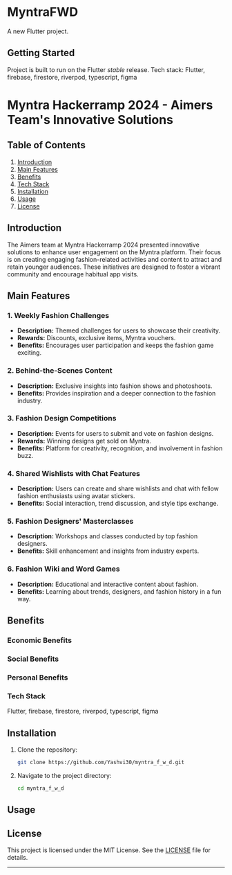 # MyntraFWD

A new Flutter project.

## Getting Started

Project is built to run on the Flutter _stable_ release.
Tech stack: Flutter, firebase, firestore, riverpod, typescript, figma


# Myntra Hackerramp 2024 - Aimers Team's Innovative Solutions

## Table of Contents
1. [Introduction](#introduction)
2. [Main Features](#main-features)
3. [Benefits](#benefits)
4. [Tech Stack](#tech-stack)
5. [Installation](#installation)
6. [Usage](#usage)
7. [License](#license)

## Introduction

The Aimers team at Myntra Hackerramp 2024 presented innovative solutions to enhance user engagement on the Myntra platform. Their focus is on creating engaging fashion-related activities and content to attract and retain younger audiences. These initiatives are designed to foster a vibrant community and encourage habitual app visits.

## Main Features

### 1. Weekly Fashion Challenges
- **Description:** Themed challenges for users to showcase their creativity.
- **Rewards:** Discounts, exclusive items, Myntra vouchers.
- **Benefits:** Encourages user participation and keeps the fashion game exciting.

### 2. Behind-the-Scenes Content
- **Description:** Exclusive insights into fashion shows and photoshoots.
- **Benefits:** Provides inspiration and a deeper connection to the fashion industry.

### 3. Fashion Design Competitions
- **Description:** Events for users to submit and vote on fashion designs.
- **Rewards:** Winning designs get sold on Myntra.
- **Benefits:** Platform for creativity, recognition, and involvement in fashion buzz.

### 4. Shared Wishlists with Chat Features
- **Description:** Users can create and share wishlists and chat with fellow fashion enthusiasts using avatar stickers.
- **Benefits:** Social interaction, trend discussion, and style tips exchange.

### 5. Fashion Designers' Masterclasses
- **Description:** Workshops and classes conducted by top fashion designers.
- **Benefits:** Skill enhancement and insights from industry experts.

### 6. Fashion Wiki and Word Games
- **Description:** Educational and interactive content about fashion.
- **Benefits:** Learning about trends, designers, and fashion history in a fun way.

## Benefits

### Economic Benefits


### Social Benefits


### Personal Benefits

### Tech Stack
Flutter, firebase, firestore, riverpod, typescript, figma

## Installation

1. Clone the repository:
    ```sh
    git clone https://github.com/Yashvi30/myntra_f_w_d.git
    ```

2. Navigate to the project directory:
    ```sh
    cd myntra_f_w_d
    ```

## Usage



## License

This project is licensed under the MIT License. See the [LICENSE](LICENSE) file for details.

---

